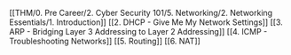 [[THM/0. Pre Career/2. Cyber Security 101/5. Networking/2. Networking Essentials/1. Introduction]]
[[2. DHCP - Give Me My Network Settings]]
[[3. ARP - Bridging Layer 3 Addressing to Layer 2 Addressing]]
[[4. ICMP - Troubleshooting Networks]]
[[5. Routing]]
[[6. NAT]]